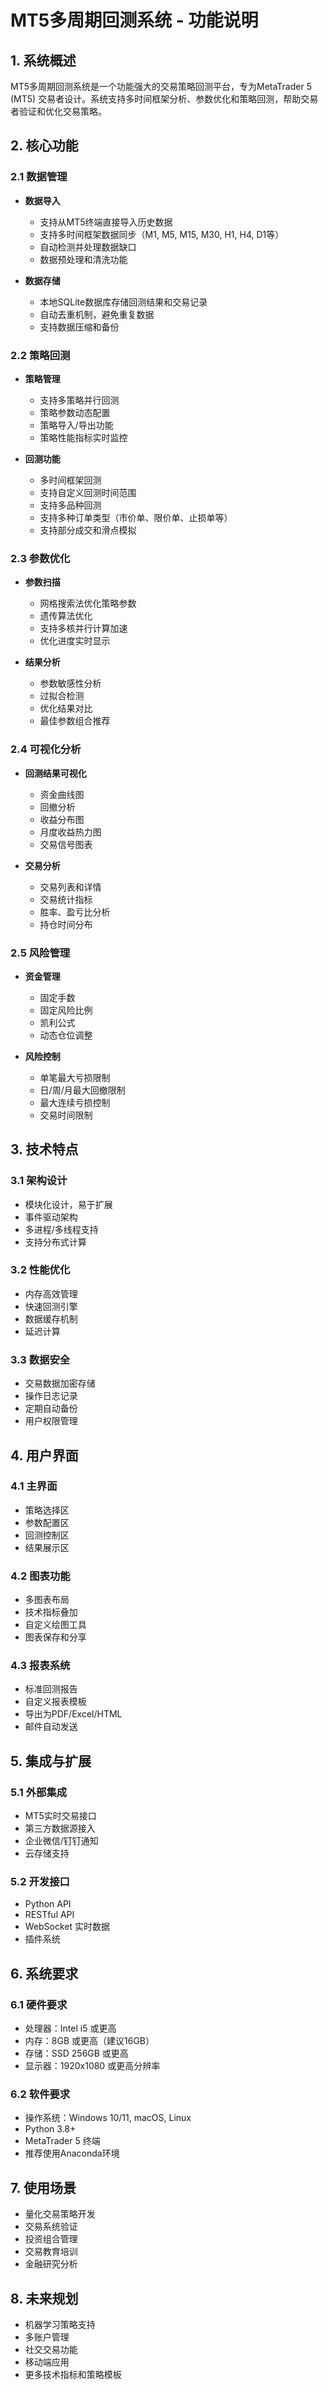 # MT5多周期回测系统 - 功能说明

## 1. 系统概述

MT5多周期回测系统是一个功能强大的交易策略回测平台，专为MetaTrader 5 (MT5) 交易者设计。系统支持多时间框架分析、参数优化和策略回测，帮助交易者验证和优化交易策略。

## 2. 核心功能

### 2.1 数据管理

- **数据导入**
  - 支持从MT5终端直接导入历史数据
  - 支持多时间框架数据同步（M1, M5, M15, M30, H1, H4, D1等）
  - 自动检测并处理数据缺口
  - 数据预处理和清洗功能

- **数据存储**
  - 本地SQLite数据库存储回测结果和交易记录
  - 自动去重机制，避免重复数据
  - 支持数据压缩和备份

### 2.2 策略回测

- **策略管理**
  - 支持多策略并行回测
  - 策略参数动态配置
  - 策略导入/导出功能
  - 策略性能指标实时监控

- **回测功能**
  - 多时间框架回测
  - 支持自定义回测时间范围
  - 支持多品种回测
  - 支持多种订单类型（市价单、限价单、止损单等）
  - 支持部分成交和滑点模拟

### 2.3 参数优化

- **参数扫描**
  - 网格搜索法优化策略参数
  - 遗传算法优化
  - 支持多核并行计算加速
  - 优化进度实时显示

- **结果分析**
  - 参数敏感性分析
  - 过拟合检测
  - 优化结果对比
  - 最佳参数组合推荐

### 2.4 可视化分析

- **回测结果可视化**
  - 资金曲线图
  - 回撤分析
  - 收益分布图
  - 月度收益热力图
  - 交易信号图表

- **交易分析**
  - 交易列表和详情
  - 交易统计指标
  - 胜率、盈亏比分析
  - 持仓时间分布

### 2.5 风险管理

- **资金管理**
  - 固定手数
  - 固定风险比例
  - 凯利公式
  - 动态仓位调整

- **风险控制**
  - 单笔最大亏损限制
  - 日/周/月最大回撤限制
  - 最大连续亏损控制
  - 交易时间限制

## 3. 技术特点

### 3.1 架构设计

- 模块化设计，易于扩展
- 事件驱动架构
- 多进程/多线程支持
- 支持分布式计算

### 3.2 性能优化

- 内存高效管理
- 快速回测引擎
- 数据缓存机制
- 延迟计算

### 3.3 数据安全

- 交易数据加密存储
- 操作日志记录
- 定期自动备份
- 用户权限管理

## 4. 用户界面

### 4.1 主界面

- 策略选择区
- 参数配置区
- 回测控制区
- 结果展示区

### 4.2 图表功能

- 多图表布局
- 技术指标叠加
- 自定义绘图工具
- 图表保存和分享

### 4.3 报表系统

- 标准回测报告
- 自定义报表模板
- 导出为PDF/Excel/HTML
- 邮件自动发送

## 5. 集成与扩展

### 5.1 外部集成

- MT5实时交易接口
- 第三方数据源接入
- 企业微信/钉钉通知
- 云存储支持

### 5.2 开发接口

- Python API
- RESTful API
- WebSocket 实时数据
- 插件系统

## 6. 系统要求

### 6.1 硬件要求

- 处理器：Intel i5 或更高
- 内存：8GB 或更高（建议16GB）
- 存储：SSD 256GB 或更高
- 显示器：1920x1080 或更高分辨率

### 6.2 软件要求

- 操作系统：Windows 10/11, macOS, Linux
- Python 3.8+
- MetaTrader 5 终端
- 推荐使用Anaconda环境

## 7. 使用场景

- 量化交易策略开发
- 交易系统验证
- 投资组合管理
- 交易教育培训
- 金融研究分析

## 8. 未来规划

- 机器学习策略支持
- 多账户管理
- 社交交易功能
- 移动端应用
- 更多技术指标和策略模板
